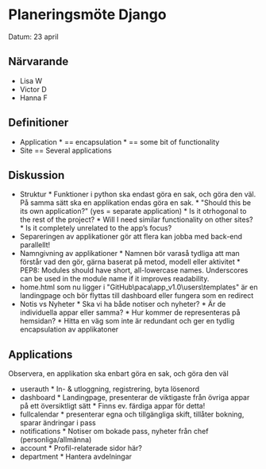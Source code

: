 # Planeringsmöte Django
Datum: 23 april


## Närvarande
* Lisa W
* Victor D
* Hanna F


## Definitioner
* Application
		* == encapsulation
		* == some bit of functionality
* Site == Several applications


## Diskussion
* Struktur
		* Funktioner i python ska endast göra en sak, och göra den väl. På samma sätt ska en applikation endas göra en sak.
		* "Should this be its own application?" (yes = separate application)
				* Is it otrhogonal to the rest of the project?
				* Will I need similar functionality on other sites?
				* Is it completely unrelated to the app’s focus?
* Separeringen av applikationer gör att flera kan jobba med back-end parallellt!
* Namngivning av applikationer
		* Namnen bör varaså tydliga att man förstår vad den gör, gärna baserat på metod, modell eller aktivitet 
		* PEP8: Modules should have short, all-lowercase names. Underscores can be used in the module name if it improves readability.
* home.html som nu ligger i "GitHub\paca\app_v1.0\users\templates" är en landingpage och bör flyttas till dashboard eller fungera som en redirect
* Notis vs Nyheter
		* Ska vi ha både notiser och nyheter?
		* Är de individuella appar eller samma?
		* Hur kommer de representeras på hemsidan?
		* Hitta en väg som inte är redundant och ger en tydlig encapsulation av applikatoner


## Applications
Observera, en applikation ska enbart göra en sak, och göra den väl
* userauth
		* In- & utloggning, registrering, byta lösenord
* dashboard
		* Landingpage, presenterar de viktigaste från övriga appar på ett översiktligt sätt
		* Finns ev. färdiga appar för detta!
* fullcalendar
		* presenterar egna och tillgängliga skift, tillåter bokning, sparar ändringar i pass
* notifications
		* Notiser om bokade pass, nyheter från chef (personliga/allmänna)
* account
		* Profil-relaterade sidor här?
* department
		* Hantera avdelningar
